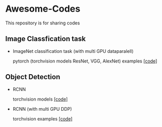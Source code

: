 # Awesome-Codes
This repository is for sharing codes

## Image Classfication task

- ImageNet classification task (with multi GPU dataparalell)
    
    pytorch (torchvision models ResNet, VGG, AlexNet) examples [[code]](https://github.com/pytorch/examples/blob/master/imagenet)
    
    
## Object Detection

- RCNN

    torchvision models [[code]](https://github.com/pytorch/vision/tree/main/torchvision/models/detection)

- RCNN (with multi GPU DDP)

    torchvision examples [[code]](https://github.com/pytorch/vision/tree/main/references/detection)
    
